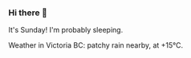 ### Hi there :wave:

It's Sunday! I'm probably sleeping.

Weather in Victoria BC: patchy rain nearby, at +15°C.

